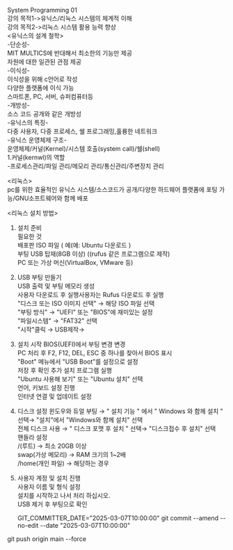 System Programming 01  
강의 목적1->유닉스/리눅스 시스템의 체계적 이해  
강의 목적2->리눅스 시스템 활용 능력 향상    
<유닉스의 설계 철학>  
-단순성-  
MIT MULTICS에 반대해서 최소한의 기능만 제공    
자원에 대한 일관된 관점 제공  
-이식성-  
이식성을 위해 c언어로 작성  
다양한 플랫폼에 이식 가능  
스마트폰, PC, 서버, 슈퍼컴퓨터등  
-개방성-  
소스 코드 공개와 같은 개방성  
-유닉스의 특징-  
다중 사용자, 다중 프로세스, 쉘 프로그래밍,훌륭한 네트워크  
-유닉스 운영체제 구조-  
운영체제/커널(Kernel)/시스템 호출(system call)/쉘(shell)  
1.커널(kernwl)의 역할  
-프로세스관리/파일 관리/메모리 관리/통신관리/주변장치 관리  

<리눅스>  
pc를 위한 효율적인 유닉스 시스템/소스코드가 공개/다양한 하드웨어 플랫폼에 포팅 가능/GNU소프트웨어와 함께 배포

<리눅스 설치 방법>
1. 설치 준비  
필요한 것  
배포판 ISO 파일 ( 예(예: Ubuntu 다운로드 )  
부팅 USB 탑재(8GB 이상) ((rufus 같은 프로그램으로 제작)  
PC 또는 가상 머신(VirtualBox, VMware 등)

2. USB 부팅 만들기  
USB 출력 및 부팅 메모리 생성  
사용자 다운로드 후 실행사용자는 Rufus 다운로드 후 실행  
"디스크 또는 ISO 이미지 선택" → 해당 ISO 파일 선택  
"부팅 방식" → "UEFI" 또는 "BIOS"에 재미있는 설정  
"파일시스템" → "FAT32" 선택  
"시작"클릭 → USB제작→

3. 설치 시작
BIOS(UEFI)에서 부팅 변경 변경  
PC 처리 후 F2, F12, DEL, ESC 중 하나를 찾아서 BIOS 표시  
  "Boot" 메뉴에서 "USB Boot"를 설정으로 설정  
  저장 후 확인
추가 설치 프로그램 실행  
"Ubuntu 사용해 보기" 또는 "Ubuntu 설치" 선택  
언어, 키보드 설정 진행  
인터넷 연결 및 업데이트 설정

4. 디스크 설정
윈도우와 듀얼 부팅 → " 설치 기능 " 에서 " Windows 와 함께 설치 " 선택→ "설치"에서 "Windows와 함께 설치" 선택  
전체 디스크 사용 → " 디스크 포맷 후 설치 " 선택→ "디스크접수 후 설치" 선택  
핸들라 설정  
/(루트) → 최소 20GB 이상  
swap(가상 메모리) → RAM 크기의 1~2배  
/home(개인 파일) → 해당하는 경우

5. 사용자 계정 및 설치 진행  
사용자 이름 및 형식 설정  
설치를 시작하고 나서 처리 하십시오.  
USB 제거 후 부팅으로 확인  


    GIT_COMMITTER_DATE="2025-03-07T10:00:00" git commit --amend --no-edit --date "2025-03-07T10:00:00"


git push origin main --force


